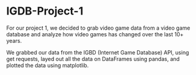 # IGDB-Project-1

For our project 1, we decided to grab video game data from a video game database and analyze how video games has changed over the last 10+ years. 

We grabbed our data from the IGBD (Internet Game Database) API, using get requests, layed out all the data on DataFrames using pandas, and plotted the data using matplotlib. 

